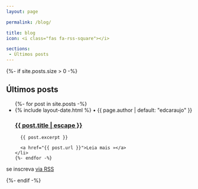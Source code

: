 ```yaml
---
layout: page

permalink: /blog/

title: blog
icon: <i class="fas fa-rss-square"></i>

sections:
 - Últimos posts
---
```


{%- if site.posts.size > 0 -%}
  <h2 class="post-list-heading">Últimos posts</h2>
  
  <ul class="post-list">
    {%- for post in site.posts -%}
    <li>
      <span class="post-meta">
        <span><i class="far fa-calendar-alt"></i> {% include layout-date.html %}</span> • <span><i class="fas fa-user"></i> {{ page.author | default: "edcaraujo" }}</span>
      </span>
      <h3>
        <a class="post-link" href="{{ post.url }}">
          {{ post.title | escape }}
        </a>
      </h3>
    
      {{ post.excerpt }}

      <a href="{{ post.url }}">Leia mais »</a>
    </li>
    {%- endfor -%}
  </ul>

  <p class="rss-subscribe">se inscreva <a href="{{ "/feed.xml" }}">via RSS</a></p>
{%- endif -%}



